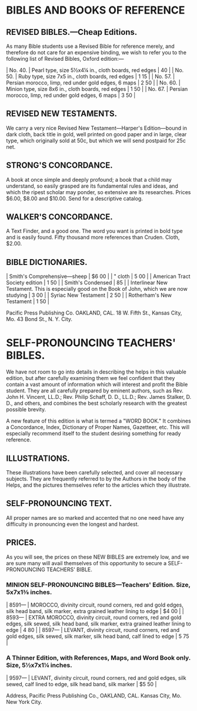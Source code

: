 # BIBLES AND BOOKS OF REFERENCE

## REVISED BIBLES.—Cheap Editions.

As many Bible students use a Revised Bible for reference merely, and therefore do not care for an expensive binding, we wish to refer you to the following list of Revised Bibles, Oxford edition:—

| No. 40. | Pearl type, size 5½x4¼ in., cloth boards, red edges | 40 |
| No. 50. | Ruby type, size 7x5 in., cloth boards, red edges | 1 15 |
| No. 57. | Persian morocco, limp, red under gold edges, 6 maps | 2 50 |
| No. 60. | Minion type, size 8x6 in., cloth boards, red edges | 1 50 |
| No. 67. | Persian morocco, limp, red under gold edges, 6 maps | 3 50 |

## REVISED NEW TESTAMENTS.

We carry a very nice Revised New Testament—Harper's Edition—bound in dark cloth, back title in gold, well printed on good paper and in large, clear type, which originally sold at 50c, but which we will send postpaid for 25c net.

## STRONG'S CONCORDANCE.

A book at once simple and deeply profound; a book that a child may understand, so easily grasped are its fundamental rules and ideas, and which the ripest scholar may ponder, so extensive are its researches. Prices $6.00, $8.00 and $10.00. Send for a descriptive catalog.

## WALKER'S CONCORDANCE.

A Text Finder, and a good one. The word you want is printed in bold type and is easily found. Fifty thousand more references than Cruden. Cloth, $2.00.

## BIBLE DICTIONARIES.

| Smith's Comprehensive—sheep | $6 00 |
| "        cloth | 5 00 |
| American Tract Society edition | 1 50 |
| Smith's Condensed | 85 |
| Interlinear New Testament. This is especially good on the Book of John, which we are now studying | 3 00 |
| Syriac New Testament | 2 50 |
| Rotherham's New Testament | 1 50 |

Pacific Press Publishing Co.
OAKLAND, CAL.
18 W. Fifth St., Kansas City, Mo.                43 Bond St., N. Y. City.

# SELF-PRONOUNCING TEACHERS' BIBLES.

We have not room to go into details in describing the helps in this valuable edition, but after carefully examining them we feel confident that they contain a vast amount of information which will interest and profit the Bible student. They are all carefully prepared by eminent authors, such as Rev. John H. Vincent, LL.D.; Rev. Philip Schaff, D. D., LL.D.; Rev. James Stalker, D. D., and others, and combines the best scholarly research with the greatest possible brevity.

A new feature of this edition is what is termed a "WORD BOOK." It combines a Concordance, Index, Dictionary of Proper Names, Gazetteer, etc. This will especially recommend itself to the student desiring something for ready reference.

## ILLUSTRATIONS.

These illustrations have been carefully selected, and cover all necessary subjects. They are frequently referred to by the Authors in the body of the Helps, and the pictures themselves refer to the articles which they illustrate.

## SELF-PRONOUNCING TEXT.

All proper names are so marked and accented that no one need have any difficulty in pronouncing even the longest and hardest.

## PRICES.

As you will see, the prices on these NEW BIBLES are extremely low, and we are sure many will avail themselves of this opportunity to secure a SELF-PRONOUNCING TEACHERS' BIBLE.

### MINION SELF-PRONOUNCING BIBLES—Teachers' Edition. Size, 5x7x1⅜ inches.

| 8591— | MOROCCO, divinity circuit, round corners, red and gold edges, silk head band, silk marker, extra grained leather lining to edge | $4 00 |
| 8593— | EXTRA MOROCCO, divinity circuit, round corners, red and gold edges, silk sewed, silk head band, silk marker, extra grained leather lining to edge | 4 80 |
| 8597— | LEVANT, divinity circuit, round corners, red and gold edges, silk sewed, silk marker, silk head band, calf lined to edge | 5 75 |

### A Thinner Edition, with References, Maps, and Word Book only. Size, 5½x7x1¼ inches.

| 9597— | LEVANT, divinity circuit, round corners, red and gold edges, silk sewed, calf lined to edge, silk head band, silk marker | $5 50 |

Address,      Pacific Press Publishing Co.,
OAKLAND, CAL.
Kansas City, Mo.                                             New York City.